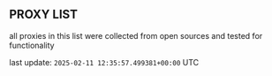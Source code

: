 ## PROXY LIST

all proxies in this list were collected from open sources and tested for functionality

last update: `2025-02-11 12:35:57.499381+00:00` UTC